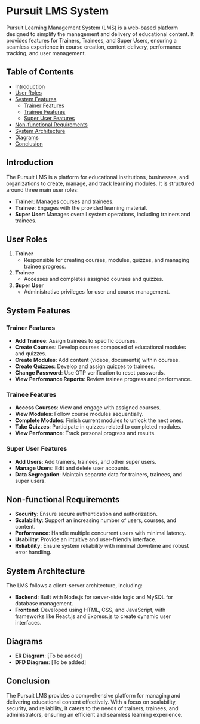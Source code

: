 # Pursuit LMS System

Pursuit Learning Management System (LMS) is a web-based platform designed to simplify the management and delivery of educational content. It provides features for Trainers, Trainees, and Super Users, ensuring a seamless experience in course creation, content delivery, performance tracking, and user management.

## Table of Contents
- [Introduction](#introduction)
- [User Roles](#user-roles)
- [System Features](#system-features)
  - [Trainer Features](#trainer-features)
  - [Trainee Features](#trainee-features)
  - [Super User Features](#super-user-features)
- [Non-functional Requirements](#non-functional-requirements)
- [System Architecture](#system-architecture)
- [Diagrams](#diagrams)
- [Conclusion](#conclusion)

## Introduction

The Pursuit LMS is a platform for educational institutions, businesses, and organizations to create, manage, and track learning modules. It is structured around three main user roles:
- **Trainer**: Manages courses and trainees.
- **Trainee**: Engages with the provided learning material.
- **Super User**: Manages overall system operations, including trainers and trainees.

## User Roles

1. **Trainer**
   - Responsible for creating courses, modules, quizzes, and managing trainee progress.
2. **Trainee**
   - Accesses and completes assigned courses and quizzes.
3. **Super User**
   - Administrative privileges for user and course management.

## System Features

### Trainer Features
- **Add Trainee**: Assign trainees to specific courses.
- **Create Courses**: Develop courses composed of educational modules and quizzes.
- **Create Modules**: Add content (videos, documents) within courses.
- **Create Quizzes**: Develop and assign quizzes to trainees.
- **Change Password**: Use OTP verification to reset passwords.
- **View Performance Reports**: Review trainee progress and performance.

### Trainee Features
- **Access Courses**: View and engage with assigned courses.
- **View Modules**: Follow course modules sequentially.
- **Complete Modules**: Finish current modules to unlock the next ones.
- **Take Quizzes**: Participate in quizzes related to completed modules.
- **View Performance**: Track personal progress and results.

### Super User Features
- **Add Users**: Add trainers, trainees, and other super users.
- **Manage Users**: Edit and delete user accounts.
- **Data Segregation**: Maintain separate data for trainers, trainees, and super users.

## Non-functional Requirements

- **Security**: Ensure secure authentication and authorization.
- **Scalability**: Support an increasing number of users, courses, and content.
- **Performance**: Handle multiple concurrent users with minimal latency.
- **Usability**: Provide an intuitive and user-friendly interface.
- **Reliability**: Ensure system reliability with minimal downtime and robust error handling.

## System Architecture

The LMS follows a client-server architecture, including:

- **Backend**: Built with Node.js for server-side logic and MySQL for database management.
- **Frontend**: Developed using HTML, CSS, and JavaScript, with frameworks like React.js and Express.js to create dynamic user interfaces.

## Diagrams

- **ER Diagram**: [To be added]
- **DFD Diagram**: [To be added]

## Conclusion

The Pursuit LMS provides a comprehensive platform for managing and delivering educational content effectively. With a focus on scalability, security, and reliability, it caters to the needs of trainers, trainees, and administrators, ensuring an efficient and seamless learning experience.
